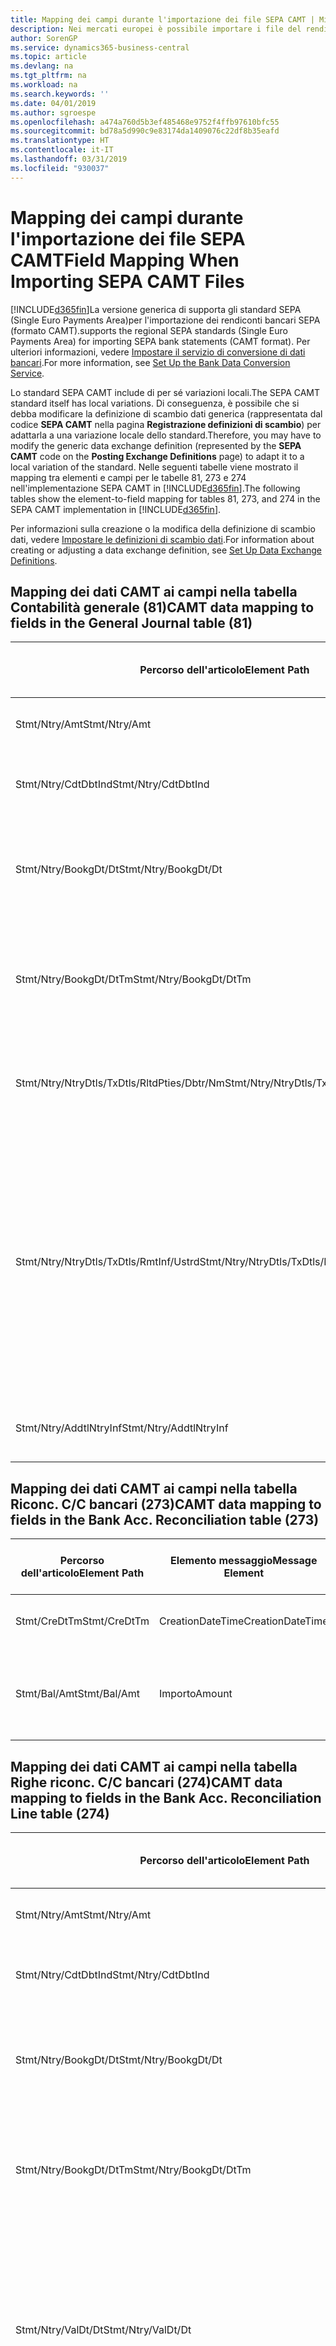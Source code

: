 ```yaml
---
title: Mapping dei campi durante l'importazione dei file SEPA CAMT | Microsoft Docs
description: Nei mercati europei è possibile importare i file del rendiconto bancario negli standard SEPA (Single Euro Payments Area) locali.
author: SorenGP
ms.service: dynamics365-business-central
ms.topic: article
ms.devlang: na
ms.tgt_pltfrm: na
ms.workload: na
ms.search.keywords: ''
ms.date: 04/01/2019
ms.author: sgroespe
ms.openlocfilehash: a474a760d5b3ef485468e9752f4ffb97610bfc55
ms.sourcegitcommit: bd78a5d990c9e83174da1409076c22df8b35eafd
ms.translationtype: HT
ms.contentlocale: it-IT
ms.lasthandoff: 03/31/2019
ms.locfileid: "930037"
---
```

# <a name="field-mapping-when-importing-sepa-camt-files"></a><span data-ttu-id="e89a8-103">Mapping dei campi durante l'importazione dei file SEPA CAMT</span><span class="sxs-lookup"><span data-stu-id="e89a8-103">Field Mapping When Importing SEPA CAMT Files</span></span>
[!INCLUDE[d365fin](includes/d365fin_md.md)]<span data-ttu-id="e89a8-104">La versione generica di  supporta gli standard SEPA (Single Euro Payments Area)per l'importazione dei rendiconti bancari SEPA (formato CAMT).</span><span class="sxs-lookup"><span data-stu-id="e89a8-104">supports the regional SEPA standards (Single Euro Payments Area) for importing SEPA bank statements (CAMT format).</span></span> <span data-ttu-id="e89a8-105">Per ulteriori informazioni, vedere [Impostare il servizio di conversione di dati bancari](bank-how-setup-bank-data-conversion-service.md).</span><span class="sxs-lookup"><span data-stu-id="e89a8-105">For more information, see [Set Up the Bank Data Conversion Service](bank-how-setup-bank-data-conversion-service.md).</span></span>  

 <span data-ttu-id="e89a8-106">Lo standard SEPA CAMT include di per sé variazioni locali.</span><span class="sxs-lookup"><span data-stu-id="e89a8-106">The SEPA CAMT standard itself has local variations.</span></span> <span data-ttu-id="e89a8-107">Di conseguenza, è possibile che si debba modificare la definizione di scambio dati generica (rappresentata dal codice **SEPA CAMT** nella pagina **Registrazione definizioni di scambio**) per adattarla a una variazione locale dello standard.</span><span class="sxs-lookup"><span data-stu-id="e89a8-107">Therefore, you may have to modify the generic data exchange definition (represented by the **SEPA CAMT** code on the **Posting Exchange Definitions** page) to adapt it to a local variation of the standard.</span></span> <span data-ttu-id="e89a8-108">Nelle seguenti tabelle viene mostrato il mapping tra elementi e campi per le tabelle 81, 273 e 274 nell'implementazione SEPA CAMT in [!INCLUDE[d365fin](includes/d365fin_md.md)].</span><span class="sxs-lookup"><span data-stu-id="e89a8-108">The following tables show the element-to-field mapping for tables 81, 273, and 274 in the SEPA CAMT implementation in [!INCLUDE[d365fin](includes/d365fin_md.md)].</span></span>  

 <span data-ttu-id="e89a8-109">Per informazioni sulla creazione o la modifica della definizione di scambio dati, vedere [Impostare le definizioni di scambio dati](across-how-to-set-up-data-exchange-definitions.md).</span><span class="sxs-lookup"><span data-stu-id="e89a8-109">For information about creating or adjusting a data exchange definition, see [Set Up Data Exchange Definitions](across-how-to-set-up-data-exchange-definitions.md).</span></span>  

## <a name="camt-data-mapping-to-fields-in-the-general-journal-table-81"></a><span data-ttu-id="e89a8-110">Mapping dei dati CAMT ai campi nella tabella Contabilità generale (81)</span><span class="sxs-lookup"><span data-stu-id="e89a8-110">CAMT data mapping to fields in the General Journal table (81)</span></span>  

|<span data-ttu-id="e89a8-111">Percorso dell'articolo</span><span class="sxs-lookup"><span data-stu-id="e89a8-111">Element Path</span></span>|<span data-ttu-id="e89a8-112">Elemento messaggio</span><span class="sxs-lookup"><span data-stu-id="e89a8-112">Message Element</span></span>|<span data-ttu-id="e89a8-113">Tipo di dati</span><span class="sxs-lookup"><span data-stu-id="e89a8-113">Data Type</span></span>|<span data-ttu-id="e89a8-114">Descrizione</span><span class="sxs-lookup"><span data-stu-id="e89a8-114">Description</span></span>|<span data-ttu-id="e89a8-115">Identificatore segno negativo</span><span class="sxs-lookup"><span data-stu-id="e89a8-115">Negative-Sign Identifier</span></span>|<span data-ttu-id="e89a8-116">Nr. campo</span><span class="sxs-lookup"><span data-stu-id="e89a8-116">Field No.</span></span>|<span data-ttu-id="e89a8-117">Nome campo</span><span class="sxs-lookup"><span data-stu-id="e89a8-117">Field Name</span></span>|  
|------------------|---------------------|---------------|-----------------|-------------------------------|---------------|----------------|  
|<span data-ttu-id="e89a8-118">Stmt/Ntry/Amt</span><span class="sxs-lookup"><span data-stu-id="e89a8-118">Stmt/Ntry/Amt</span></span>|<span data-ttu-id="e89a8-119">Importo</span><span class="sxs-lookup"><span data-stu-id="e89a8-119">Amount</span></span>|<span data-ttu-id="e89a8-120">Decimale</span><span class="sxs-lookup"><span data-stu-id="e89a8-120">Decimal</span></span>|<span data-ttu-id="e89a8-121">Specifica l'importo di denaro nel movimento cassa.</span><span class="sxs-lookup"><span data-stu-id="e89a8-121">The amount of money in the cash entry</span></span>||<span data-ttu-id="e89a8-122">13</span><span class="sxs-lookup"><span data-stu-id="e89a8-122">13</span></span>|<span data-ttu-id="e89a8-123">Importo</span><span class="sxs-lookup"><span data-stu-id="e89a8-123">Amount</span></span>|  
|<span data-ttu-id="e89a8-124">Stmt/Ntry/CdtDbtInd</span><span class="sxs-lookup"><span data-stu-id="e89a8-124">Stmt/Ntry/CdtDbtInd</span></span>|<span data-ttu-id="e89a8-125">CreditDebitIndicator</span><span class="sxs-lookup"><span data-stu-id="e89a8-125">CreditDebitIndicator</span></span>|<span data-ttu-id="e89a8-126">Testo</span><span class="sxs-lookup"><span data-stu-id="e89a8-126">Text</span></span>|<span data-ttu-id="e89a8-127">Indica se il movimento è un credito o un debito</span><span class="sxs-lookup"><span data-stu-id="e89a8-127">Indicates whether the entry is a credit or a debit entry</span></span>|<span data-ttu-id="e89a8-128">DBIT</span><span class="sxs-lookup"><span data-stu-id="e89a8-128">DBIT</span></span>|<span data-ttu-id="e89a8-129">13</span><span class="sxs-lookup"><span data-stu-id="e89a8-129">13</span></span>|<span data-ttu-id="e89a8-130">Importo</span><span class="sxs-lookup"><span data-stu-id="e89a8-130">Amount</span></span>|  
|<span data-ttu-id="e89a8-131">Stmt/Ntry/BookgDt/Dt</span><span class="sxs-lookup"><span data-stu-id="e89a8-131">Stmt/Ntry/BookgDt/Dt</span></span>|<span data-ttu-id="e89a8-132">Data</span><span class="sxs-lookup"><span data-stu-id="e89a8-132">Date</span></span>|<span data-ttu-id="e89a8-133">Data</span><span class="sxs-lookup"><span data-stu-id="e89a8-133">Date</span></span>|<span data-ttu-id="e89a8-134">Data in cui un movimento viene registrato in un conto nei registri di chi utilizza il conto</span><span class="sxs-lookup"><span data-stu-id="e89a8-134">The date when an entry is posted to an account on the account servicer's books</span></span>||<span data-ttu-id="e89a8-135">5</span><span class="sxs-lookup"><span data-stu-id="e89a8-135">5</span></span>|<span data-ttu-id="e89a8-136">Data di registrazione:</span><span class="sxs-lookup"><span data-stu-id="e89a8-136">Posting Date</span></span>|  
|<span data-ttu-id="e89a8-137">Stmt/Ntry/BookgDt/DtTm</span><span class="sxs-lookup"><span data-stu-id="e89a8-137">Stmt/Ntry/BookgDt/DtTm</span></span>|<span data-ttu-id="e89a8-138">DataOra</span><span class="sxs-lookup"><span data-stu-id="e89a8-138">DateTime</span></span>|<span data-ttu-id="e89a8-139">DataOra</span><span class="sxs-lookup"><span data-stu-id="e89a8-139">DateTime</span></span>|<span data-ttu-id="e89a8-140">Data e ora in cui un movimento viene registrato in un conto nei registri di chi utilizza il conto</span><span class="sxs-lookup"><span data-stu-id="e89a8-140">The date and time when an entry is posted to an account on the account servicer's books</span></span>||<span data-ttu-id="e89a8-141">5</span><span class="sxs-lookup"><span data-stu-id="e89a8-141">5</span></span>|<span data-ttu-id="e89a8-142">Data di registrazione:</span><span class="sxs-lookup"><span data-stu-id="e89a8-142">Posting Date</span></span>|  
|<span data-ttu-id="e89a8-143">Stmt/Ntry/NtryDtls/TxDtls/RltdPties/Dbtr/Nm</span><span class="sxs-lookup"><span data-stu-id="e89a8-143">Stmt/Ntry/NtryDtls/TxDtls/RltdPties/Dbtr/Nm</span></span>|<span data-ttu-id="e89a8-144">Nome</span><span class="sxs-lookup"><span data-stu-id="e89a8-144">Name</span></span>|<span data-ttu-id="e89a8-145">Testo</span><span class="sxs-lookup"><span data-stu-id="e89a8-145">Text</span></span>|<span data-ttu-id="e89a8-146">Nome della parte che deve una somma di denaro al creditore (finale)</span><span class="sxs-lookup"><span data-stu-id="e89a8-146">The name of the party that owes an amount of money to the (ultimate) creditor</span></span>||<span data-ttu-id="e89a8-147">1221</span><span class="sxs-lookup"><span data-stu-id="e89a8-147">1221</span></span>|<span data-ttu-id="e89a8-148">Informazioni sul pagante</span><span class="sxs-lookup"><span data-stu-id="e89a8-148">Payer Information</span></span>|  
|<span data-ttu-id="e89a8-149">Stmt/Ntry/NtryDtls/TxDtls/RmtInf/Ustrd</span><span class="sxs-lookup"><span data-stu-id="e89a8-149">Stmt/Ntry/NtryDtls/TxDtls/RmtInf/Ustrd</span></span>|<span data-ttu-id="e89a8-150">Non strutturato</span><span class="sxs-lookup"><span data-stu-id="e89a8-150">Unstructured</span></span>|<span data-ttu-id="e89a8-151">Testo</span><span class="sxs-lookup"><span data-stu-id="e89a8-151">Text</span></span>|<span data-ttu-id="e89a8-152">Informazioni fornite per consentire la corrispondenza o riconciliazione di un movimento con gli articoli oggetto del pagamento, come le fatture aziendali in un sistema conto clienti, in un form non strutturato</span><span class="sxs-lookup"><span data-stu-id="e89a8-152">Information supplied to enable the matching/reconciliation of an entry with the items that the payment is intended to settle, such as commercial invoices in an accounts-receivable system, in an unstructured form</span></span>||<span data-ttu-id="e89a8-153">8</span><span class="sxs-lookup"><span data-stu-id="e89a8-153">8</span></span>|<span data-ttu-id="e89a8-154">Descrizione</span><span class="sxs-lookup"><span data-stu-id="e89a8-154">Description</span></span>|  
|<span data-ttu-id="e89a8-155">Stmt/Ntry/AddtlNtryInf</span><span class="sxs-lookup"><span data-stu-id="e89a8-155">Stmt/Ntry/AddtlNtryInf</span></span>|<span data-ttu-id="e89a8-156">AdditionalEntryInformation</span><span class="sxs-lookup"><span data-stu-id="e89a8-156">AdditionalEntryInformation</span></span>|<span data-ttu-id="e89a8-157">Testo</span><span class="sxs-lookup"><span data-stu-id="e89a8-157">Text</span></span>|<span data-ttu-id="e89a8-158">Informazioni aggiuntive relative al movimento</span><span class="sxs-lookup"><span data-stu-id="e89a8-158">Additional information about the entry</span></span>||<span data-ttu-id="e89a8-159">1222</span><span class="sxs-lookup"><span data-stu-id="e89a8-159">1222</span></span>|<span data-ttu-id="e89a8-160">Informazioni sulla transazione</span><span class="sxs-lookup"><span data-stu-id="e89a8-160">Transaction Information</span></span>|  

## <a name="camt-data-mapping-to-fields-in-the-bank-acc-reconciliation-table-273"></a><span data-ttu-id="e89a8-161">Mapping dei dati CAMT ai campi nella tabella Riconc. C/C bancari (273)</span><span class="sxs-lookup"><span data-stu-id="e89a8-161">CAMT data mapping to fields in the Bank Acc. Reconciliation table (273)</span></span>  

|<span data-ttu-id="e89a8-162">Percorso dell'articolo</span><span class="sxs-lookup"><span data-stu-id="e89a8-162">Element Path</span></span>|<span data-ttu-id="e89a8-163">Elemento messaggio</span><span class="sxs-lookup"><span data-stu-id="e89a8-163">Message Element</span></span>|<span data-ttu-id="e89a8-164">Tipo di dati</span><span class="sxs-lookup"><span data-stu-id="e89a8-164">Data Type</span></span>|<span data-ttu-id="e89a8-165">Descrizione</span><span class="sxs-lookup"><span data-stu-id="e89a8-165">Description</span></span>|<span data-ttu-id="e89a8-166">Identificatore segno negativo</span><span class="sxs-lookup"><span data-stu-id="e89a8-166">Negative-Sign Identifier</span></span>|<span data-ttu-id="e89a8-167">Nr. campo</span><span class="sxs-lookup"><span data-stu-id="e89a8-167">Field No.</span></span>|<span data-ttu-id="e89a8-168">Nome campo</span><span class="sxs-lookup"><span data-stu-id="e89a8-168">Field Name</span></span>|  
|------------------|---------------------|---------------|-----------------|-------------------------------|---------------|----------------|  
|<span data-ttu-id="e89a8-169">Stmt/CreDtTm</span><span class="sxs-lookup"><span data-stu-id="e89a8-169">Stmt/CreDtTm</span></span>|<span data-ttu-id="e89a8-170">CreationDateTime</span><span class="sxs-lookup"><span data-stu-id="e89a8-170">CreationDateTime</span></span>|<span data-ttu-id="e89a8-171">Data</span><span class="sxs-lookup"><span data-stu-id="e89a8-171">Date</span></span>|<span data-ttu-id="e89a8-172">Data e ora di creazione del messaggio</span><span class="sxs-lookup"><span data-stu-id="e89a8-172">The date and time when the message was created</span></span>||<span data-ttu-id="e89a8-173">3</span><span class="sxs-lookup"><span data-stu-id="e89a8-173">3</span></span>|<span data-ttu-id="e89a8-174">Data estratto conto</span><span class="sxs-lookup"><span data-stu-id="e89a8-174">Statement Date</span></span>|  
|<span data-ttu-id="e89a8-175">Stmt/Bal/Amt</span><span class="sxs-lookup"><span data-stu-id="e89a8-175">Stmt/Bal/Amt</span></span>|<span data-ttu-id="e89a8-176">Importo</span><span class="sxs-lookup"><span data-stu-id="e89a8-176">Amount</span></span>|<span data-ttu-id="e89a8-177">Decimale</span><span class="sxs-lookup"><span data-stu-id="e89a8-177">Decimal</span></span>|<span data-ttu-id="e89a8-178">Importo risultante dagli importi al netto per tutti i movimenti dare e avere</span><span class="sxs-lookup"><span data-stu-id="e89a8-178">The amount resulting from the netted amounts for all debit and credit entries</span></span>||<span data-ttu-id="e89a8-179">4</span><span class="sxs-lookup"><span data-stu-id="e89a8-179">4</span></span>|<span data-ttu-id="e89a8-180">Saldo finale estratto conto</span><span class="sxs-lookup"><span data-stu-id="e89a8-180">Statement Ending Balance</span></span>|  

## <a name="camt-data-mapping-to-fields-in-the-bank-acc-reconciliation-line-table-274"></a><span data-ttu-id="e89a8-181">Mapping dei dati CAMT ai campi nella tabella Righe riconc. C/C bancari (274)</span><span class="sxs-lookup"><span data-stu-id="e89a8-181">CAMT data mapping to fields in the Bank Acc. Reconciliation Line table (274)</span></span>  

|<span data-ttu-id="e89a8-182">Percorso dell'articolo</span><span class="sxs-lookup"><span data-stu-id="e89a8-182">Element Path</span></span>|<span data-ttu-id="e89a8-183">Elemento messaggio</span><span class="sxs-lookup"><span data-stu-id="e89a8-183">Message Element</span></span>|<span data-ttu-id="e89a8-184">Tipo di dati</span><span class="sxs-lookup"><span data-stu-id="e89a8-184">Data Type</span></span>|<span data-ttu-id="e89a8-185">Descrizione</span><span class="sxs-lookup"><span data-stu-id="e89a8-185">Description</span></span>|<span data-ttu-id="e89a8-186">Identificatore segno negativo</span><span class="sxs-lookup"><span data-stu-id="e89a8-186">Negative-Sign Identifier</span></span>|<span data-ttu-id="e89a8-187">Nr. campo</span><span class="sxs-lookup"><span data-stu-id="e89a8-187">Field No.</span></span>|<span data-ttu-id="e89a8-188">Nome campo</span><span class="sxs-lookup"><span data-stu-id="e89a8-188">Field Name</span></span>|  
|------------------|---------------------|---------------|-----------------|-------------------------------|---------------|----------------|  
|<span data-ttu-id="e89a8-189">Stmt/Ntry/Amt</span><span class="sxs-lookup"><span data-stu-id="e89a8-189">Stmt/Ntry/Amt</span></span>|<span data-ttu-id="e89a8-190">Importo</span><span class="sxs-lookup"><span data-stu-id="e89a8-190">Amount</span></span>|<span data-ttu-id="e89a8-191">Decimale</span><span class="sxs-lookup"><span data-stu-id="e89a8-191">Decimal</span></span>|<span data-ttu-id="e89a8-192">Specifica l'importo di denaro nel movimento cassa.</span><span class="sxs-lookup"><span data-stu-id="e89a8-192">The amount of money in the cash entry</span></span>||<span data-ttu-id="e89a8-193">7</span><span class="sxs-lookup"><span data-stu-id="e89a8-193">7</span></span>|<span data-ttu-id="e89a8-194">Importo estratto conto</span><span class="sxs-lookup"><span data-stu-id="e89a8-194">Statement Amount</span></span>|  
|<span data-ttu-id="e89a8-195">Stmt/Ntry/CdtDbtInd</span><span class="sxs-lookup"><span data-stu-id="e89a8-195">Stmt/Ntry/CdtDbtInd</span></span>|<span data-ttu-id="e89a8-196">CreditDebitIndicator</span><span class="sxs-lookup"><span data-stu-id="e89a8-196">CreditDebitIndicator</span></span>|<span data-ttu-id="e89a8-197">Testo</span><span class="sxs-lookup"><span data-stu-id="e89a8-197">Text</span></span>|<span data-ttu-id="e89a8-198">Indica se il movimento è un credito o un debito</span><span class="sxs-lookup"><span data-stu-id="e89a8-198">Indicates whether the entry is a credit or a debit entry</span></span>|<span data-ttu-id="e89a8-199">DBIT</span><span class="sxs-lookup"><span data-stu-id="e89a8-199">DBIT</span></span>|<span data-ttu-id="e89a8-200">7</span><span class="sxs-lookup"><span data-stu-id="e89a8-200">7</span></span>|<span data-ttu-id="e89a8-201">Importo estratto conto</span><span class="sxs-lookup"><span data-stu-id="e89a8-201">Statement Amount</span></span>|  
|<span data-ttu-id="e89a8-202">Stmt/Ntry/BookgDt/Dt</span><span class="sxs-lookup"><span data-stu-id="e89a8-202">Stmt/Ntry/BookgDt/Dt</span></span>|<span data-ttu-id="e89a8-203">Data</span><span class="sxs-lookup"><span data-stu-id="e89a8-203">Date</span></span>|<span data-ttu-id="e89a8-204">Data</span><span class="sxs-lookup"><span data-stu-id="e89a8-204">Date</span></span>|<span data-ttu-id="e89a8-205">Data in cui un movimento viene registrato in un conto nei registri di chi utilizza il conto</span><span class="sxs-lookup"><span data-stu-id="e89a8-205">The date when an entry is posted to an account on the account servicer's books</span></span>||<span data-ttu-id="e89a8-206">5</span><span class="sxs-lookup"><span data-stu-id="e89a8-206">5</span></span>|<span data-ttu-id="e89a8-207">Data transazione</span><span class="sxs-lookup"><span data-stu-id="e89a8-207">Transaction Date</span></span>|  
|<span data-ttu-id="e89a8-208">Stmt/Ntry/BookgDt/DtTm</span><span class="sxs-lookup"><span data-stu-id="e89a8-208">Stmt/Ntry/BookgDt/DtTm</span></span>|<span data-ttu-id="e89a8-209">DataOra</span><span class="sxs-lookup"><span data-stu-id="e89a8-209">DateTime</span></span>|<span data-ttu-id="e89a8-210">DataOra</span><span class="sxs-lookup"><span data-stu-id="e89a8-210">DateTime</span></span>|<span data-ttu-id="e89a8-211">Data e ora in cui un movimento viene registrato in un conto nei registri di chi utilizza il conto</span><span class="sxs-lookup"><span data-stu-id="e89a8-211">The date and time when an entry is posted to an account on the account servicer's books</span></span>||<span data-ttu-id="e89a8-212">5</span><span class="sxs-lookup"><span data-stu-id="e89a8-212">5</span></span>|<span data-ttu-id="e89a8-213">Data transazione</span><span class="sxs-lookup"><span data-stu-id="e89a8-213">Transaction Date</span></span>|  
|<span data-ttu-id="e89a8-214">Stmt/Ntry/ValDt/Dt</span><span class="sxs-lookup"><span data-stu-id="e89a8-214">Stmt/Ntry/ValDt/Dt</span></span>|<span data-ttu-id="e89a8-215">Data</span><span class="sxs-lookup"><span data-stu-id="e89a8-215">Date</span></span>|<span data-ttu-id="e89a8-216">Data</span><span class="sxs-lookup"><span data-stu-id="e89a8-216">Date</span></span>|<span data-ttu-id="e89a8-217">Data in cui i cespiti diventano disponibili al proprietario del conto nel caso di un movimento in avere o cessano di essere disponibili nel caso di un movimento in dare</span><span class="sxs-lookup"><span data-stu-id="e89a8-217">The date when assets become available to the account owner in case of a credit entry, or cease to be available to the account owner in case of a debit entry</span></span>||<span data-ttu-id="e89a8-218">12</span><span class="sxs-lookup"><span data-stu-id="e89a8-218">12</span></span>|<span data-ttu-id="e89a8-219">Data valuta</span><span class="sxs-lookup"><span data-stu-id="e89a8-219">Value Date</span></span>|  
|<span data-ttu-id="e89a8-220">Stmt/Ntry/ValDt/DtTm</span><span class="sxs-lookup"><span data-stu-id="e89a8-220">Stmt/Ntry/ValDt/DtTm</span></span>|<span data-ttu-id="e89a8-221">DataOra</span><span class="sxs-lookup"><span data-stu-id="e89a8-221">DateTime</span></span>|<span data-ttu-id="e89a8-222">DataOra</span><span class="sxs-lookup"><span data-stu-id="e89a8-222">DateTime</span></span>|<span data-ttu-id="e89a8-223">Data e ora in cui i cespiti diventano disponibili al proprietario del conto nel caso di un movimento in avere o cessano di essere disponibili nel caso di un movimento in dare</span><span class="sxs-lookup"><span data-stu-id="e89a8-223">The date and time when assets become available to the account owner in case of a credit entry, or cease to be available to the account owner in case of a debit entry</span></span>||<span data-ttu-id="e89a8-224">12</span><span class="sxs-lookup"><span data-stu-id="e89a8-224">12</span></span>|<span data-ttu-id="e89a8-225">Data valuta</span><span class="sxs-lookup"><span data-stu-id="e89a8-225">Value Date</span></span>|  
|<span data-ttu-id="e89a8-226">Stmt/Ntry/NtryDtls/TxDtls/RltdPties/Dbtr/Nm</span><span class="sxs-lookup"><span data-stu-id="e89a8-226">Stmt/Ntry/NtryDtls/TxDtls/RltdPties/Dbtr/Nm</span></span>|<span data-ttu-id="e89a8-227">Nome</span><span class="sxs-lookup"><span data-stu-id="e89a8-227">Name</span></span>|<span data-ttu-id="e89a8-228">Testo</span><span class="sxs-lookup"><span data-stu-id="e89a8-228">Text</span></span>|<span data-ttu-id="e89a8-229">Nome della parte che deve una somma di denaro al creditore (finale)</span><span class="sxs-lookup"><span data-stu-id="e89a8-229">The name of the party that owes an amount of money to the (ultimate) creditor</span></span>||<span data-ttu-id="e89a8-230">15</span><span class="sxs-lookup"><span data-stu-id="e89a8-230">15</span></span>|<span data-ttu-id="e89a8-231">Informazioni sul pagante</span><span class="sxs-lookup"><span data-stu-id="e89a8-231">Payer Information</span></span>|  
|<span data-ttu-id="e89a8-232">Stmt/Ntry/NtryDtls/TxDtls/RmtInf/Ustrd</span><span class="sxs-lookup"><span data-stu-id="e89a8-232">Stmt/Ntry/NtryDtls/TxDtls/RmtInf/Ustrd</span></span>|<span data-ttu-id="e89a8-233">Non strutturato</span><span class="sxs-lookup"><span data-stu-id="e89a8-233">Unstructured</span></span>|<span data-ttu-id="e89a8-234">Testo</span><span class="sxs-lookup"><span data-stu-id="e89a8-234">Text</span></span>|<span data-ttu-id="e89a8-235">Informazioni fornite per consentire la corrispondenza o riconciliazione di un movimento con gli articoli oggetto del pagamento, come le fatture aziendali in un sistema conto clienti, in un form non strutturato</span><span class="sxs-lookup"><span data-stu-id="e89a8-235">Information supplied to enable the matching/reconciliation of an entry with the items that the payment is intended to settle, such as commercial invoices in an accounts-receivable system, in an unstructured form</span></span>||<span data-ttu-id="e89a8-236">6</span><span class="sxs-lookup"><span data-stu-id="e89a8-236">6</span></span>|<span data-ttu-id="e89a8-237">Descrizione</span><span class="sxs-lookup"><span data-stu-id="e89a8-237">Description</span></span>|  
|<span data-ttu-id="e89a8-238">Stmt/Ntry/AddtlNtryInf</span><span class="sxs-lookup"><span data-stu-id="e89a8-238">Stmt/Ntry/AddtlNtryInf</span></span>|<span data-ttu-id="e89a8-239">AdditionalEntryInformation</span><span class="sxs-lookup"><span data-stu-id="e89a8-239">AdditionalEntryInformation</span></span>|<span data-ttu-id="e89a8-240">Testo</span><span class="sxs-lookup"><span data-stu-id="e89a8-240">Text</span></span>|<span data-ttu-id="e89a8-241">Informazioni aggiuntive relative al movimento</span><span class="sxs-lookup"><span data-stu-id="e89a8-241">Additional information about the entry</span></span>||<span data-ttu-id="e89a8-242">16</span><span class="sxs-lookup"><span data-stu-id="e89a8-242">16</span></span>|<span data-ttu-id="e89a8-243">Informazioni sulla transazione</span><span class="sxs-lookup"><span data-stu-id="e89a8-243">Transaction Information</span></span>|  

 <span data-ttu-id="e89a8-244">Gli elementi nel nodo **Ntry** importati in [!INCLUDE[d365fin](includes/d365fin_md.md)], ma di cui non è stato eseguito il mapping ad alcun campo, vengono memorizzati nella tabella **Registrazione definizione colonna scambio dati**.</span><span class="sxs-lookup"><span data-stu-id="e89a8-244">Elements in the **Ntry** node that are imported into [!INCLUDE[d365fin](includes/d365fin_md.md)] but not mapped to any fields are stored in the **Posting Exch. Column Def** table.</span></span> <span data-ttu-id="e89a8-245">Gli utenti possono vedere gli elementi nelle pagine **Registrazione riconciliazione pagamenti**, **Collegamento pagamenti** e **Riconciliazioni C/C bancari** scegliendo l'azione **Dettagli riga rendiconto bancario**.</span><span class="sxs-lookup"><span data-stu-id="e89a8-245">Users can view these elements from the **Payment Reconciliation Journal**, **Payment Application**, and **Bank Acc. Reconciliation** pages by choosing the **Bank Statement Line Details** action.</span></span> <span data-ttu-id="e89a8-246">Per ulteriori informazioni, vedere [Riconciliare i pagamenti utilizzando il collegamento automatico](receivables-how-reconcile-payments-auto-application.md).</span><span class="sxs-lookup"><span data-stu-id="e89a8-246">For more information, see [Reconcile Payments Using Automatic Application](receivables-how-reconcile-payments-auto-application.md).</span></span>  
## <a name="see-also"></a><span data-ttu-id="e89a8-247">Vedi anche</span><span class="sxs-lookup"><span data-stu-id="e89a8-247">See Also</span></span>  
[<span data-ttu-id="e89a8-248">Impostazione dello scambio di dati</span><span class="sxs-lookup"><span data-stu-id="e89a8-248">Setting Up Data Exchange</span></span>](across-set-up-data-exchange.md)  
[<span data-ttu-id="e89a8-249">Scambio di dati in modalità elettronica</span><span class="sxs-lookup"><span data-stu-id="e89a8-249">Exchanging Data Electronically</span></span>](across-data-exchange.md)  
<span data-ttu-id="e89a8-250">[Impostare il servizio di conversione di dati bancari](bank-how-setup-bank-data-conversion-service.md) </span><span class="sxs-lookup"><span data-stu-id="e89a8-250">[Set Up the Bank Data Conversion Service](bank-how-setup-bank-data-conversion-service.md) </span></span>  
[<span data-ttu-id="e89a8-251">Utilizzare gli schemi XML per preparare le definizioni di scambio dati</span><span class="sxs-lookup"><span data-stu-id="e89a8-251">Use XML Schemas to Prepare Data Exchange Definitions</span></span>](across-how-to-use-xml-schemas-to-prepare-data-exchange-definitions.md)  
[<span data-ttu-id="e89a8-252">Riconciliare i pagamenti utilizzando il collegamento automatico</span><span class="sxs-lookup"><span data-stu-id="e89a8-252">Reconcile Payments Using Automatic Application</span></span>](receivables-how-reconcile-payments-auto-application.md)  
